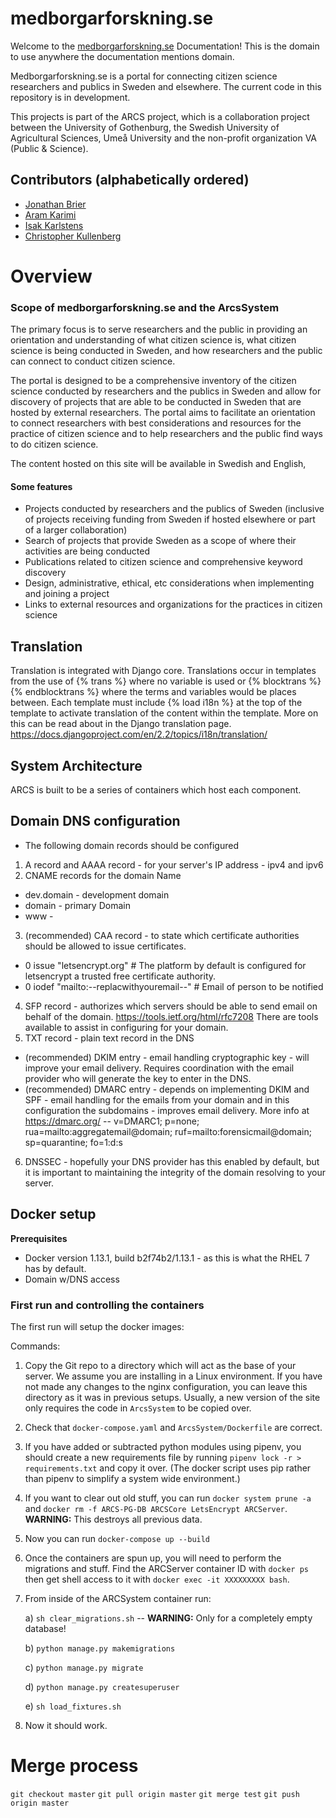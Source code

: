 # medborgarforskning.se
Welcome to the [medborgarforskning.se](https://medborgarforskning.se) Documentation! This is the domain to use anywhere the documentation mentions domain.

Medborgarforskning.se is a portal for connecting citizen science researchers and publics in Sweden and elsewhere. The current code in this repository is in development.

This projects is part of the ARCS project, which is a collaboration project between the University of Gothenburg, the Swedish University of Agricultural Sciences, Umeå University and the non-profit organization VA (Public & Science).

## Contributors (alphabetically ordered)

* [Jonathan Brier](https://github.com/brierjon)
* [Aram Karimi](https://github.com/AramKarimi)
* [Isak Karlstens](https://github.com/AvoCod3o)
* [Christopher Kullenberg](https://github.com/christopherkullenberg)



# Overview

### Scope of medborgarforskning.se and the ArcsSystem
The primary focus is to serve researchers and the public in providing an orientation and understanding of what citizen science is, what citizen science is being conducted in Sweden, and how researchers and the public can connect to conduct citizen science.

The portal is designed to be a comprehensive inventory of the citizen science conducted by researchers and the publics in Sweden and allow for discovery of projects that are able to be conducted in Sweden that are hosted by external researchers. The portal aims to facilitate an orientation to connect researchers with best considerations and resources for the practice of citizen science and to help researchers and the public find ways to do citizen science.

The content hosted on this site will be available in Swedish and English,  

#### Some features
* Projects conducted by researchers and the publics of Sweden (inclusive of projects receiving funding from Sweden if hosted elsewhere or part of a larger collaboration)
* Search of projects that provide Sweden as a scope of where their activities are being conducted
* Publications related to citizen science and comprehensive keyword discovery
* Design, administrative, ethical, etc considerations when implementing and joining a project
* Links to external resources and organizations for the practices in citizen science

## Translation
Translation is integrated with Django core. Translations occur in templates from the use of {% trans %} where no variable is used or {% blocktrans %} {% endblocktrans %} where the terms and variables would be places between. Each template must include {% load i18n %} at the top of the template to activate translation of the content within the template. More on this can be read about in the Django translation page. https://docs.djangoproject.com/en/2.2/topics/i18n/translation/

## System Architecture
ARCS is built to be a series of containers which host each component.


## Domain DNS configuration
- The following domain records should be configured
1. A record and AAAA record - for your server's IP address - ipv4 and ipv6
2. CNAME records for the domain Name
- dev.domain - development domain
- domain - primary Domain
- www -
3. (recommended) CAA record - to state which certificate authorities should be allowed to issue certificates.
- 0 issue "letsencrypt.org" # The platform by default is configured for letsencrypt a trusted free certificate authority.
- 0 iodef "mailto:--replacwithyouremail--" # Email of person to be notified
4. SFP record - authorizes which servers should be able to send email on behalf of the domain. https://tools.ietf.org/html/rfc7208 There are tools available to assist in configuring for your domain.
5. TXT record - plain text record in the DNS
- (recommended) DKIM entry - email handling cryptographic key - will improve your email delivery. Requires coordination with the email provider who will generate the key to enter in the DNS.
- (recommended) DMARC entry - depends on implementing DKIM and SPF - email handling for the emails from your domain and in this configuration the subdomains - improves email delivery. More info at https://dmarc.org/
--  v=DMARC1; p=none; rua=mailto:aggregatemail@domain; ruf=mailto:forensicmail@domain; sp=quarantine; fo=1:d:s
6. DNSSEC - hopefully your DNS provider has this enabled by default, but it is important to maintaining the integrity of the domain resolving to your server.

## Docker setup

**Prerequisites**
* Docker version 1.13.1, build b2f74b2/1.13.1 - as this is what the RHEL 7 has by default.
* Domain w/DNS access



### First run and controlling the containers
The first run will setup the docker images:

Commands:

1. Copy the Git repo to a directory which will act as the base of your server. We assume you are installing in a Linux environment. If you have not made any changes to the nginx configuration, you can leave this directory as it was in previous
setups. Usually, a new version of the site only requires the code in ``ArcsSystem`` to be copied over.

2. Check that ``docker-compose.yaml`` and ``ArcsSystem/Dockerfile`` are correct.

3. If you have added or subtracted python modules using pipenv, you should create a new requirements file by running ``pipenv lock -r > requirements.txt`` and copy it over. (The docker script uses pip rather than pipenv to simplify a system wide environment.)

4. If you want to clear out old stuff, you can run ``docker system prune -a`` and ``docker rm -f ARCS-PG-DB ARCSCore LetsEncrypt ARCServer``. **WARNING:** This destroys all previous data.

5. Now you can run ``docker-compose up --build``

6. Once the containers are spun up, you will need to perform the migrations and stuff. Find the ARCServer container ID with  ``docker ps`` then get shell access to it with ``docker exec -it XXXXXXXXX bash``.

7. From inside of the ARCSystem container run:

    a) ``sh clear_migrations.sh`` -- **WARNING:** Only for a completely empty database!

    b) ``python manage.py makemigrations``

    c) ``python manage.py migrate``

    d) ``python manage.py createsuperuser``

    e) ``sh load_fixtures.sh``

8. Now it should work.



# Merge process

``git checkout master``
``git pull origin master``
``git merge test``
``git push origin master``
